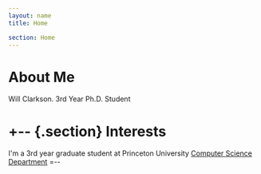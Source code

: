 ```yaml
---
layout: name
title: Home

section: Home
---
```


About Me
=======

Will Clarkson. 3rd Year Ph.D. Student 

+--	{.section}
Interests
========
I'm a 3rd year graduate student at Princeton University [Computer Science Department](http://www.cs.princeton.edu)
=--
